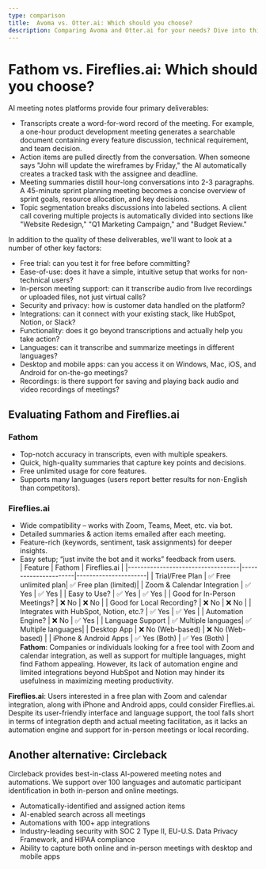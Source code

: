 ```yaml
---
type: comparison
title:  Avoma vs. Otter.ai: Which should you choose?
description: Comparing Avoma and Otter.ai for your needs? Dive into this article to evaluate both tools and discover an alternative, Circleback.
---
```


# Fathom vs. Fireflies.ai: Which should you choose?  
AI meeting notes platforms provide four primary deliverables:  
  
* Transcripts create a word-for-word record of the meeting. For example, a one-hour product development meeting generates a searchable document containing every feature discussion, technical requirement, and team decision.  
* Action items are pulled directly from the conversation. When someone says "John will update the wireframes by Friday," the AI automatically creates a tracked task with the assignee and deadline.  
* Meeting summaries distill hour-long conversations into 2-3 paragraphs. A 45-minute sprint planning meeting becomes a concise overview of sprint goals, resource allocation, and key decisions.  
* Topic segmentation breaks discussions into labeled sections. A client call covering multiple projects is automatically divided into sections like "Website Redesign," "Q1 Marketing Campaign," and "Budget Review."  
  
In addition to the quality of these deliverables, we'll want to look at a number of other key factors:  
  
* Free trial: can you test it for free before committing?  
* Ease-of-use: does it have a simple, intuitive setup that works for non-technical users?  
* In-person meeting support: can it transcribe audio from live recordings or uploaded files, not just virtual calls?  
* Security and privacy: how is customer data handled on the platform?  
* Integrations: can it connect with your existing stack, like HubSpot, Notion, or Slack?  
* Functionality: does it go beyond transcriptions and actually help you take action?  
* Languages: can it transcribe and summarize meetings in different languages?  
* Desktop and mobile apps: can you access it on Windows, Mac, iOS, and Android for on-the-go meetings?  
* Recordings: is there support for saving and playing back audio and video recordings of meetings?    
## Evaluating Fathom and Fireflies.ai  
### Fathom
- Top-notch accuracy in transcripts, even with multiple speakers.
- Quick, high-quality summaries that capture key points and decisions.
- Free unlimited usage for core features.
- Supports many languages (users report better results for non-English than competitors).

### Fireflies.ai
- Wide compatibility – works with Zoom, Teams, Meet, etc. via bot.
- Detailed summaries & action items emailed after each meeting.
- Feature-rich (keywords, sentiment, task assignments) for deeper insights.
- Easy setup; “just invite the bot and it works” feedback from users.  
| Feature                           | Fathom               | Fireflies.ai         |
|-----------------------------------|----------------------|----------------------|
| Trial/Free Plan                   | ✅ Free unlimited plan| ✅ Free plan (limited)|
| Zoom & Calendar Integration       | ✅ Yes               | ✅ Yes               |
| Easy to Use?                      | ✅ Yes               | ✅ Yes               |
| Good for In-Person Meetings?      | ❌ No                | ❌ No                |
| Good for Local Recording?         | ❌ No                | ❌ No                |
| Integrates with HubSpot, Notion, etc.? | ✅ Yes           | ✅ Yes               |
| Automation Engine?                | ❌ No                | ✅ Yes               |
| Language Support                  | ✅ Multiple languages| ✅ Multiple languages|
| Desktop App                       | ❌ No (Web-based)    | ❌ No (Web-based)    |
| iPhone & Android Apps             | ✅ Yes (Both)        | ✅ Yes (Both)        |  
**Fathom**: Companies or individuals looking for a free tool with Zoom and calendar integration, as well as support for multiple languages, might find Fathom appealing. However, its lack of automation engine and limited integrations beyond HubSpot and Notion may hinder its usefulness in maximizing meeting productivity.

**Fireflies.ai**: Users interested in a free plan with Zoom and calendar integration, along with iPhone and Android apps, could consider Fireflies.ai. Despite its user-friendly interface and language support, the tool falls short in terms of integration depth and actual meeting facilitation, as it lacks an automation engine and support for in-person meetings or local recording.  
## Another alternative: Circleback  
Circleback provides best-in-class AI-powered meeting notes and automations. We support over 100 languages and automatic participant identification in both in-person and online meetings.  
  
* Automatically-identified and assigned action items  
* AI-enabled search across all meetings  
* Automations with 100+ app integrations  
* Industry-leading security with SOC 2 Type II, EU-U.S. Data Privacy Framework, and HIPAA compliance  
* Ability to capture both online and in-person meetings with desktop and mobile apps  